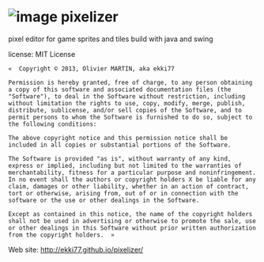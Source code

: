 ![image](http://ekki77.github.io/pixelizer/images/icon-256.png)
pixelizer
=========

pixel editor for game sprites and tiles
build with java and swing

license: MIT License

    «  Copyright © 2013, Olivier MARTIN, aka ekki77

    Permission is hereby granted, free of charge, to any person obtaining a copy of this software and associated documentation files (the "Software"), to deal in the Software without restriction, including without limitation the rights to use, copy, modify, merge, publish, distribute, sublicense, and/or sell copies of the Software, and to permit persons to whom the Software is furnished to do so, subject to the following conditions:

    The above copyright notice and this permission notice shall be included in all copies or substantial portions of the Software.

    The Software is provided "as is", without warranty of any kind, express or implied, including but not limited to the warranties of merchantability, fitness for a particular purpose and noninfringement. In no event shall the authors or copyright holders X be liable for any claim, damages or other liability, whether in an action of contract, tort or otherwise, arising from, out of or in connection with the software or the use or other dealings in the Software.

    Except as contained in this notice, the name of the copyright holders shall not be used in advertising or otherwise to promote the sale, use or other dealings in this Software without prior written authorization from the copyright holders.  »

Web site: http://ekki77.github.io/pixelizer/
